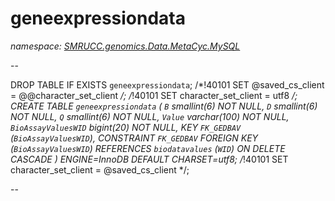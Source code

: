 ﻿# geneexpressiondata
_namespace: [SMRUCC.genomics.Data.MetaCyc.MySQL](./index.md)_

--
 
 DROP TABLE IF EXISTS `geneexpressiondata`;
 /*!40101 SET @saved_cs_client = @@character_set_client */;
 /*!40101 SET character_set_client = utf8 */;
 CREATE TABLE `geneexpressiondata` (
 `B` smallint(6) NOT NULL,
 `D` smallint(6) NOT NULL,
 `Q` smallint(6) NOT NULL,
 `Value` varchar(100) NOT NULL,
 `BioAssayValuesWID` bigint(20) NOT NULL,
 KEY `FK_GEDBAV` (`BioAssayValuesWID`),
 CONSTRAINT `FK_GEDBAV` FOREIGN KEY (`BioAssayValuesWID`) REFERENCES `biodatavalues` (`WID`) ON DELETE CASCADE
 ) ENGINE=InnoDB DEFAULT CHARSET=utf8;
 /*!40101 SET character_set_client = @saved_cs_client */;
 
 --




